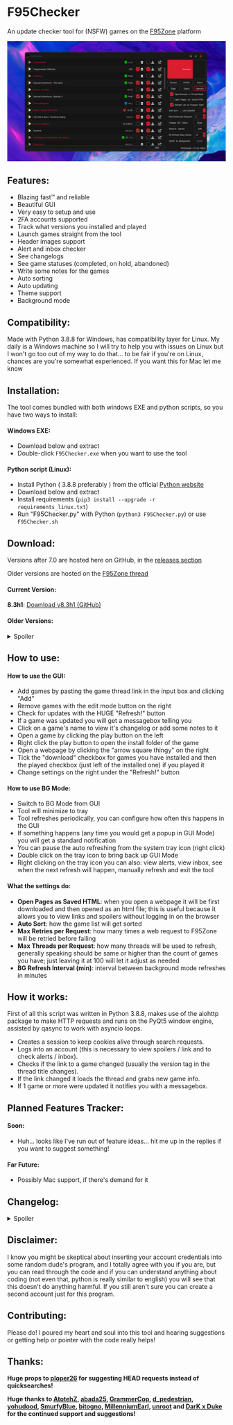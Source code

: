 # F95Checker
An update checker tool for (NSFW) games on the [F95Zone](https://f95zone.to/) platform

<p align="center">
  <img src=".github/images/F95Checker.png">
</p>


## Features:
 - Blazing fast™ and reliable
 - Beautiful GUI
 - Very easy to setup and use
 - 2FA accounts supported
 - Track what versions you installed and played
 - Launch games straight from the tool
 - Header images support
 - Alert and inbox checker
 - See changelogs
 - See game statuses (completed, on hold, abandoned)
 - Write some notes for the games
 - Auto sorting
 - Auto updating
 - Theme support
 - Background mode


## Compatibility:
Made with Python 3.8.8 for Windows, has compatibility layer for Linux. My daily is a Windows machine so I will try to help you with issues on Linux but I won't go too out of my way to do that... to be fair if you're on Linux, chances are you're somewhat experienced. If you want this for Mac let me know


## Installation:
The tool comes bundled with both windows EXE and python scripts, so you have two ways to install:

#### Windows EXE:
 - Download below and extract
 - Double-click `F95Checker.exe` when you want to use the tool
#### Python script (Linux):
 - Install Python ( 3.8.8 preferably ) from the official [Python website](https://www.python.org/downloads/)
 - Download below and extract
 - Install requirements (`pip3 install --upgrade -r requirements_linux.txt`)
 - Run "F95Checker.py" with Python (`python3 F95Checker.py`) or use `F95Checker.sh`


## Download:
Versions after 7.0 are hosted here on GitHub, in the [releases section](https://github.com/Willy-JL/f95checker/releases)

Older versions are hosted on the [F95Zone thread](https://f95zone.to/threads/44173/)

#### Current Version:
**8.3h1**: [Download v8.3h1 (GitHub)](https://github.com/Willy-JL/f95checker/releases/download/8.3h1/F95CheckerV8.3h1.zip)

#### Older Versions:
<details>
  <summary>Spoiler</summary>


**8.3**: [Download v8.3 (GitHub)](https://github.com/Willy-JL/f95checker/releases/download/8.3/F95CheckerV8.3.zip)

**8.2**: [Download v8.2 (GitHub)](https://github.com/Willy-JL/f95checker/releases/download/8.2/F95CheckerV8.2.zip)

**8.1**: [Download v8.1 (GitHub)](https://github.com/Willy-JL/f95checker/releases/download/8.1/F95CheckerV8.1.zip)

**8.0h1**: [Download v8.0h1 (GitHub)](https://github.com/Willy-JL/f95checker/releases/download/8.0h1/F95CheckerV8.0h1.zip)

**8.0**: [Download v8.0 (GitHub)](https://github.com/Willy-JL/f95checker/releases/download/8.0/F95CheckerV8.0.zip)

**7.1h2**: [Download v7.1h2 (GitHub)](https://github.com/Willy-JL/f95checker/releases/download/7.1h2/F95CheckerV7.1h2.zip)

**7.1h1**: [Download v7.1h1 (GitHub)](https://github.com/Willy-JL/f95checker/releases/download/7.1h1/F95CheckerV7.1h1.zip)

**7.1**: [Download v7.1 (GitHub)](https://github.com/Willy-JL/f95checker/releases/download/7.1/F95CheckerV7.1.zip)

**7.0**: [Download v7.0 (GitHub)](https://github.com/Willy-JL/f95checker/releases/download/7.0/F95CheckerV7.0.zip)

**6.9h1**: [View attachment F95CheckerV6.9h1.zip](https://attachments.f95zone.to/2020/09/845085_F95CheckerV6.9h1.zip)

**6.9**: [View attachment F95CheckerV6.9.zip](https://attachments.f95zone.to/2020/09/843628_F95CheckerV6.9.zip)

**6.8h6**: [View attachment F95CheckerV6.8h6.zip](https://attachments.f95zone.to/2020/09/843377_F95CheckerV6.8h6.zip)

**6.8h5**: [View attachment F95CheckerV6.8h5.zip](https://attachments.f95zone.to/2020/09/842394_F95CheckerV6.8h5.zip)

**6.8h4**: [View attachment F95CheckerV6.8h4.zip](https://attachments.f95zone.to/2020/09/841999_F95CheckerV6.8h4.zip)

**6.8h3**: [View attachment F95CheckerV6.8h3.zip](https://attachments.f95zone.to/2020/09/841869_F95CheckerV6.8h3.zip)

**6.8h2**: [View attachment F95CheckerV6.8h2.zip](https://attachments.f95zone.to/2020/09/840413_F95CheckerV6.8h2.zip)

**6.8h1**: [View attachment F95CheckerV6.8h1.zip](https://attachments.f95zone.to/2020/09/840159_F95CheckerV6.8h1.zip)

**6.8**: [View attachment F95CheckerV6.8.zip](https://attachments.f95zone.to/2020/09/840158_F95CheckerV6.8.zip)

**6.7**: [View attachment F95CheckerV6.7.zip](https://attachments.f95zone.to/2020/09/838822_F95CheckerV6.7.zip)

**6.6**: [View attachment F95CheckerV6.6.zip](https://attachments.f95zone.to/2020/09/829961_F95CheckerV6.6.zip)

**6.5**: [View attachment F95CheckerV6.5.zip](https://attachments.f95zone.to/2020/09/826481_F95CheckerV6.5.zip)

**6.4**: [View attachment F95CheckerV6.4.zip](https://attachments.f95zone.to/2020/09/823110_F95CheckerV6.4.zip)

**6.3**: [View attachment F95CheckerV6.3.zip](https://attachments.f95zone.to/2020/09/822764_F95CheckerV6.3.zip)

**6.2h1**: [View attachment F95CheckerV6.2h1.zip](https://attachments.f95zone.to/2020/09/821207_F95CheckerV6.2h1.zip)

**6.2**: [View attachment F95CheckerV6.2.zip](https://attachments.f95zone.to/2020/09/819990_F95CheckerV6.2.zip)

**6.1**: [View attachment F95CheckerV6.1.zip](https://attachments.f95zone.to/2020/09/818507_F95CheckerV6.1.zip)

**6.0**: [View attachment F95CheckerV6.0.zip](https://attachments.f95zone.to/2020/09/817671_F95CheckerV6.0.zip)

**5.3**: [View attachment F95CheckerV5.3.zip](https://attachments.f95zone.to/2020/09/814404_F95CheckerV5.3.zip)

**5.2**: [View attachment F95CheckerV5.2.zip](https://attachments.f95zone.to/2020/09/813995_F95CheckerV5.2.zip)

**5.1**: [View attachment F95CheckerV5.1.zip](https://attachments.f95zone.to/2020/09/813687_F95CheckerV5.1.zip)

**5.0**: [View attachment F95CheckerV5.0.zip](https://attachments.f95zone.to/2020/09/812543_F95CheckerV5.0.zip)

**4.1**: [View attachment F95ZoneGameUpdateCheckerV.4.1.zip](https://attachments.f95zone.to/2020/08/795225_F95ZoneGameUpdateCheckerV.4.1.zip)

**4.0**: [View attachment F95ZoneGameUpdateCheckerV.4.0.zip](https://attachments.f95zone.to/2020/08/793732_F95ZoneGameUpdateCheckerV.4.0.zip)

**3.0**: [View attachment F95ZoneGameUpdateCheckerV.3.0.zip](https://attachments.f95zone.to/2020/07/728088_F95ZoneGameUpdateCheckerV.3.0.zip)

**2.0**: [View attachment F95ZoneGameUpdateCheckerV.2.0.zip](https://attachments.f95zone.to/2020/06/695973_F95ZoneGameUpdateCheckerV.2.0.zip)

**1.3**: [View attachment F95ZoneGameUpdateCheckerV.1.3.zip](https://attachments.f95zone.to/2020/05/687307_F95ZoneGameUpdateCheckerV.1.3.zip)

**1.2**: [View attachment F95ZoneGameUpdateCheckerV.1.2.zip](https://attachments.f95zone.to/2020/01/538687_F95ZoneGameUpdateCheckerV.1.2.zip)

**1.1**: [View attachment F95ZoneGameUpdateCheckerV.1.1.zip](https://attachments.f95zone.to/2020/01/538435_F95ZoneGameUpdateCheckerV.1.1.zip)

**1.0**: [View attachment F95ZoneGameUpdateCheckerV.1.0.zip](https://attachments.f95zone.to/2020/01/538433_F95ZoneGameUpdateCheckerV.1.0.zip)
</details>


## How to use:

#### How to use the GUI:
 - Add games by pasting the game thread link in the input box and clicking "Add"
 - Remove games with the edit mode button on the right
 - Check for updates with the HUGE "Refresh!" button
 - If a game was updated you will get a messagebox telling you
 - Click on a game's name to view it's changelog or add some notes to it
 - Open a game by clicking the play button on the left
 - Right click the play button to open the install folder of the game
 - Open a webpage by clicking the "arrow square thingy" on the right
 - Tick the "download" checkbox for games you have installed and then the played checkbox (just left of the installed one) if you played it
 - Change settings on the right under the "Refresh!" button

#### How to use BG Mode:
 - Switch to BG Mode from GUI
 - Tool will minimize to tray
 - Tool refreshes periodically, you can configure how often this happens in the GUI
 - If something happens (any time you would get a popup in GUI Mode) you will get a standard notification
 - You can pause the auto refreshing from the system tray icon (right click)
 - Double click on the tray icon to bring back up GUI Mode
 - Right clicking on the tray icon you can also: view alerts, view inbox, see when the next refresh will happen, manually refresh and exit the tool

#### What the settings do:
 - **Open Pages as Saved HTML**: when you open a webpage it will be first downloaded and then opened as an html file; this is useful because it allows you to view links and spoilers without logging in on the browser
 - **Auto Sort**: how the game list will get sorted
 - **Max Retries per Request**: how many times a web request to F95Zone will be retried before failing
 - **Max Threads per Request**: how many threads will be used to refresh, generally speaking should be same or higher than the count of games you have; just leaving it at 100 will let it adjust as needed
 - **BG Refresh Interval (min)**: interval between background mode refreshes in minutes


## How it works:
First of all this script was written in Python 3.8.8, makes use of the aiohttp package to make HTTP requests and runs on the PyQt5 window engine, assisted by qasync to work with asyncio loops.
 - Creates a session to keep cookies alive through search requests.
 - Logs into an account (this is necessary to view spoilers / link and to check alerts / inbox).
 - Checks if the link to a game changed (usually the version tag in the thread title changes).
 - If the link changed it loads the thread and grabs new game info.
 - If 1 game or more were updated it notifies you with a messagebox.


## Planned Features Tracker:

#### Soon:
 - Huh... looks like I've run out of feature ideas... hit me up in the replies if you want to suggest something!

#### Far Future:
 - Possibly Mac support, if there's demand for it


## Changelog:

<details><summary>Spoiler</summary>

<details>
  <summary>v8.3h1</summary>

   - FIXED: The tool's own update checker runs after refreshing, so you see the game updates popup now
   - FIXED: The tool's own update prompt now shows the changelog in a bigger textbox, easier to read
   - NEW: When checking updates for the tool itself you will see it in the status text (bottom right corner)
</details>
<details>
  <summary>v8.3</summary>

   - NEW: big image viewer: click on an image inside the changelog screen to open it bigger
   - FIXED: login crash when clicking Save / Ok buttons on the login popups
   - FIXED: cursor now shows as pointer over interactable elements
   - NEW: "debug" option in the config file allows to log errors to file
</details>
<details>
  <summary>v8.2</summary>

   - NEW: images support
     - Show game image inside refresh button on game hover
     - Show image header in changelog screen
     - Downloading images goes on in the background
   - FIXED: smoother progress bar, not as noticeable when refreshing very fast / using the EXE version though
   - FIXED: changelog screen more reliable
   - FIXED: smaller code improvements
</details>
<details>
  <summary>v8.1</summary>

   - NEW: filter / search game list by typing in the add box
   - NEW: add games by searching for the name in the add box; will take first result from website's quicksearch
   - FIXED: alphabetical and first added sortings work now
   - FIXED: status badges on alternate rows now have correct background color
   - FIXED: pasting an incomplete / bad link will not add the game
</details>
<details>
  <summary>v8.0h1</summary>

   - FIXED: an issue with enabling 2FA while the tool is open
</details>
<details>
  <summary>v8.0</summary>

   - Switched to HEAD requests (thanks ploper26!):
     - MUCH faster
     - No more issues with games not being found
     - Support any kind of thread (non game threads wont have accurate versions / changelogs, you'll just get notified when the link changes)
     - Restructured the config file, will auto adapt (7.x compatible saved as "pre8.0.json")
     - Max threads are now 999, default 100, will auto adjust to game count (just leave it at 100 if youre unsure)
   - Added 2FA account support
   - Added a notes section to the changelog screen
   - Persistent cookies + login, tool won't need to login every time, 2FA login should last 30 days
   - Added proper window geometry persistency, will remember size and position
   - When opening the GUI it will now appear on top even if you clicked something else while it was loading
   - Added some placeholder text in a few places to clear some things up
   - Changed styling for the tray icon right click menu, now has a gradient and better margins
   - More reliable overall
   - Many other minor refinements and fixes
</details>
<details>
  <summary>v7.1h2</summary>

   - NEW: singleton, now only one instance of the tool can run simultaneously, preventing config issues
</details>
<details>
  <summary>v7.1h1</summary>

   - FIXED: bad import (QtWinExtras) on Linux
</details>
<details>
  <summary>v7.1</summary>

   - NEW: custom thread count, default is 5 threads, should refresh at same speed as before but smoother, I suggest putting it higher only if you have more than 50 games
   - NEW: BG mode aka background mode, hide F95Checker in system tray and have it refresh periodically (every 15 minutes by default)
   - NEW: while refreshing in gui mode, the progress bar shows on the app icon
   - FIXED: added some exceptions for games not being found
   - FIXED: disabled adding and removing games while refreshing
   - FIXED: removed winreg import on linux
   - FIXED: minor bugfixes
</details>
<details>
  <summary>v7.0</summary>

   - IF YOU ARE UPDATING USING THE TOOL ITSELF READ THIS: the download will take some time (it's 36mb) so DONT close the tool even if the window says "Not Responding", just give it some time. After the update is done it will fail to open back up by itself, you will have to open "F95Checker.exe" by yourself!
   - After the long wait, v7.0 is finally here!
   - Completely rewrote the script ANOTHER time, switched from TkInter to PyQt and from requests to aiohttp
   - The refresh process is A LOT faster (multithreaded), and much more reliable
   - Whole new GUI, a lot more stable and much more beautiful, also featuring a theme editor
   - NEW: if some games were updated, you will now get a messagebox telling you
   - NEW: play button, you can now launch games straight from the tool
   - NEW: played checkboxes, very similar to installed checkboxes, you can guess yourself what they do
   - NEW: game statuses, now games will show an icon indicating if they are completed, on hold or abandoned
   - NEW: standalone exe, you dont need to install Python anymore
   - FIXED: connection errors and F95Zone server issues get handled properly
   - FIXED: switched to json config (your previous config will transfer automatically), no more broken configs and angry users
   - FIXED: Opera and OperaGX now get detected properly
   - FIXED: when opening a webpage you wont see the cmd window anymore
   - FIXED: auto updating from now on will be much smoother
   - FIXED: the add text box and button are now pinned
</details>
<details>
  <summary>v6.9h1</summary>

   - Fixed an issue with the popup for inbox and alerts checking not coming up
   - Fixed the game "Life" not being found
</details>
<details>
  <summary>v6.9</summary>

   - First of all, NICE
   - GAME SORTING! Sort the game list based on what you click on the spot; if you select "Last Updated" the list will get automatically sorted after each refresh
   - Minor fixes
</details>
<details>
  <summary>v6.8h6</summary>

   - Added inbox checking (conversations)
   - This time I am 100% confident I fixed changelog saving... no more invalid character error folks
   - Properly updated background mode with recent changes and hotfixes
</details>
<details>
  <summary>v6.8h5</summary>

   - Fixed more issues with exception handling with changelogs
   - Updated background mode... i had kinda.. uhh.. forgotten to add the last 3 hotifixes to background mode... tunnel vision huh?
</details>
<details>
  <summary>v6.8h4</summary>

   - Fixed games not being found if they were not the first result
</details>
<details>
  <summary>v6.8h3</summary>

   - Completely fixed issues with config saving related to invalid characters (for example the recent status 200 myth) (in theory). Now when an illegal character is encountered an error is thrown and the invalid character gets added to exceptions. When this happens before clicking ok please tell me what character caused an issue for you here in this thread!
</details>
<details>
  <summary>v6.8h2</summary>

   - I can now confidently say that open html is fully fixed and spotless, also because if its not ill honestly just delete my system32 and change hobby lol
   - Fixed some reference issues with the window theme and notification icon
   - That's it for today folks its been a long day ill gladly have some sleep
</details>
<details>
  <summary>v6.8h1</summary>

   - Hopefully fixed open html once and for all
   - Made some changes for linux, now you should launch using "F95Checker.sh"
</details>
<details>
  <summary>v6.8</summary>

   - Fixed issue with new config system when the tool is not on the system drive; thanks Cheater1!
   - Fixed an issue with a special character ("•") that would not be saved and cause the changelog fetcher to crash; they get replaced with "-" now
   - Improved adding and removing games: removing now doesn't require a UI reload, so it feels much snappier; adding now automatically scrolls to the bottom and brings focus to the textbox so you don't need to click in it to type in the next game
   - Fixed how the config works, now you weirdos with "%" characters in your passwords won't have issues (jk ily all)
   - Fixed installed checkboxes behavior
   - Fixed linux notifications for background mode
   - Watermark in the bottom right of the gui is now clickable, it takes you to this thread :D
   - Might have fixed other minor stuff, don't remember lol
   - btw only 1 to go for 6.9 nice
</details>
<details>
  <summary>v6.7</summary>

   - FIXED LOGIN STATUS CODE 400 ERROR
   - AUTO UPDATING!
   - Greatly improved and fixed browsers:
     - Only installed browsers are available, others are greyed out
     - Now browsers get launched the proper way, so if you had issues with them like DarK x Duke they should be fixed now
     - Fixed open html option (again)
   - Full Linux support
   - Greatly improved install experience, now it's basically fully automatic and somewhat auto diagnosing
   - Changelogs now get stored: this means that you can view changelogs at any time clicking on a game's name
   - UI tends to be more snappy
   - Last but not least, moved config storage to User's appdata folder
   - If you're coming from a previous installation (i swear this is the last time, the autoupdater will do it in the future for you) i suggest you:
     - Download the new version
     - Copy your old "config.ini" to the new folder
     - Delete your old folder
     - Run "F95Checker.pyw"
   - I kinda rushed this update so i might have missed something, please tell me if you have any issues!
</details>
<details>
  <summary>v6.6</summary>

   - Greatly improved Background mode:
     - Added dynamic icon: icon changes based on status (normal, checking and paused)
     - Added left click action on icon to manually refresh
     - Added games list section to right click menu
     - Added view alerts to right click menu
     - Added next refresh timestamp to right click menu
     - Added refresh now button to right click menu
     - Added Pause button to right click menu: this will pause the automatic refreshes (you can still manually refresh)
   - Improved how open as saved html works: now html files get stored with a unique id so they dont get overwritten
   - If you're coming from 6.5:
     - replace "Background.pyw"
     - replace "F95Checker.pyw"
     - add the missing new files from the "Data" folder
   - If you're coming from 6.1 or newer do all the above and also:
     - replace "requirements.txt"
     - run "install.bat"
   - otherwise please perform a clean install
   - Please report any bugs you find with background mode, I didn't have much time to test it
   - This might be one of the last updates for a while (as in a few months) as I feel like I have reached a good spot with the tool and school starts next week... dont worry though sorting options will come at some point
</details>
<details>
  <summary>v6.5</summary>

   - BACKGROUND MODE!
     - Set up the interval in the normal GUI settings
     - When a game is updated you get a notification right on your desktop
   - Fixed Set GUI Accent Color
   - Fixed Open Pages as Saved HTML
   - If you're coming from 6.1 or newer:
     - copy "Background.pyw"
     - replace "F95Checker.pyw"
     - replace the whole "Data" folder
     - replace "requirements.txt"
     - run "install.bat"
   - otherwise please perform a clean install
   - EDIT (Sept 10 2020, 9 PM EST): updated the 6.5 download with a fixed install.bat that works with pip > 2.1. if you had issues with install.bat they should be fixed now.
</details>
<details>
  <summary>v6.4</summary>

   - Open Pages as Saved HTML now has all clickable links and items working (they take you to the online page so you will not be logged in)
   - Open Pages as Saved HTML now also loads the compressed page (if available) as an html so you can see the compressed download links without having to log in
   - If you're coming from 6.1 or newer simply replace "F95Checker.pyw"; otherwise please perform a clean install
</details>
<details>
  <summary>v6.3</summary>

   - Under the hood update!
   - Completely changed how game data gets stored: now everything is stored in "config.ini" (feel free to delete the .txt files from the Data folder if you have any)
   - Now the tool also stores the game link, the time you added it to the list and the last time it was updated (and also a placeholder "completed" value for the future)
   - What does this mean for you? Not much... now you can use the Open buttons without refreshing first and that's about it
   - What does this mean for the tool's (very near) future? Sorting options are coming! stay tuned...
   - Also changed how the changelog works: now it shows a fixed number of 69 lines of the whole changelog, instead of trying to identify the exact changes; this makes the changelog a whole lot more reliable and also easier to manage for me; also the changelog gets fetched whenever the installed checkbox is not ticked
   - If you're coming from 6.1 or newer simply replace "F95Checker.pyw"; otherwise please perform a clean install
</details>
<details>
  <summary>v6.2h1</summary>

   - Fixed name highlighting with installed checkboxes
   - Fixed "Open Pages as Saved HTML", now the temporary html file gets stored in C:\Windows\Temp and gets deleted a few seconds later; please let me know if you encounter issues with permissions
   - Btw the h1 stands for hotfix 1 :D
   - If you're coming from 6.1 or newer simply replace "F95Checker.pyw"; otherwise please perform a clean install
</details>
<details>
  <summary>v6.2</summary>

   - Resizable GUI! a little kinda a lot laggy... yeah... thats not on me, it's the window engine that is 30 years old... anyway it still works perfectly and the window size persists through restarts; thanks abada25!
   - Games not installed now always have their name highlighted
   - Removed "Export Updated List to File" and "Extra Size" options
   - Fixed a few minor bugs
   - If you're coming from 6.1 simply replace "F95Checker.pyw"; otherwise please perform a clean install
   - Sorry DarK x Duke i couldn't quite fix the issue with the spaces... i know the problem but the normal fix doesn't seem to work... i'll look more into it tomorrow :D
   - EDIT: well it seems that my attempt at fixing the issue with open saved html broke it completely instead... im sorry guys im really tired right now ill fix it tomorrow
</details>
<details>
  <summary>v6.1</summary>

   - Added an Installed Version Tracker, check "How to use" for more info; thanks abada25! (looks like this is becoming a trend around here xD)
   - Added a GUI Accent color picker, so you can express yourself instead of sticking to boring red; thanks abada25!
   - Fixed how config works, now you won't need to reinsert your game list and credentials after each update!
   - Fixed an issue with unreadable text on light Windows themes; thanks yohudood!
   - If you're coming from 6.0 delete and replace (NOT just replace!) the "Data" folder, replace "F95Checker.pyw" and "requirements.txt" and run install.bat; otherwise please perform a clean install
</details>
<details>
  <summary>v6.0</summary>

   - Facelift! The tool now has a new beautiful UI Theme! I've poured my heart and soul into this, please let me know what you think of it!
   - Added a progress bar for the refresh process inside the refresh button itself
   - Swapped yes / no options with checkboxes
   - Changed max retries setting to be an input box with increment arrows
   - Added extra size option, this allows you to make the window bigger (vertically) so you can see more games; thanks for the suggestion DarK x Duke!
   - Added option to sort the game list alphabetically; thanks for the suggestion DarK x Duke!
   - Fixed unintended behavior: now the tool doesn't create a save file for games it can't find
   - If you're coming from a previous installation please completely delete your previous installation folder and files
</details>
<details>
  <summary>v5.3</summary>

   - Added a changelog fetcher for the tool itself
   - Fixed window scrolling behavior
   - Fixed an issue with some pages and the Open HTML option not saving them correctly, ending up in them not opening
   - If you're coming from v5.2 just replace "F95Checker.pyw", otherwise please completely delete your previous installation folder and files
</details>
<details>
  <summary>v5.2</summary>

   - Made the game list section scrollable, thanks for the suggestion abada25! turned out it wasn't too difficult :)
   - Changed where the version number for the tool itself is stored, so in the future you might not need to delete your game list to update the tool
   - If you're coming from a previous installation please completely delete your previous installation folder and files
</details>
<details>
  <summary>v5.1</summary>

   - Added Open HTML option, check "Settings explanation" for more info
   - Added ability add gamed by pasting game id's and game links into the add field
   - Fixed an issue with games that have commas (,) in the name
   - Added browsers: Edge, Opera and Opera GX
   - Changed window updating method, now when you add or remove games the window doesn't need to reload
   - Improved item alignment
   - If you're coming from a previous installation please completely delete your previous installation folder and files
</details>
<details>
  <summary>v5.0</summary>

   - Basically rewrote most of the script (again!)
   - GUI IS HERE!!!
   - Insane speed™ is still here btw
   - Dynamic game management
   - Much more intuitive
   - Much more pleasant to look at (actual gui)
   - Much simpler to use
   - Also trimmed down the name from "F95ZoneGameUpdateChecker" to a much more pleasant "F95Checker"
   - If you're coming from a previous installation please completely delete your previous installation folder and files
</details>
<details>
  <summary>v4.1</summary>

   - Added max retries option to config
   - Improved connection error catching and handling
   - Fixed a basic fatal error that went over my head
</details>
<details>
  <summary>v4.0</summary>

   - Basically rewrote most of the script
   - Completely switched from selenium to requests
   - INSANELY faster than before because of the switch
   - Added config system
   - Added an update checker for the tool itself
   - Added an F95Zone alert (notification) checker
   - Added color support
   - Added browser support (Chrome, Firefox, Brave)
   - Added option to never open webpages
   - Made some features optional (config system)
   - Note: older config files obviously won't work, so please delete everything from your checker folder if you're coming from an older installation
</details>
<details>
  <summary>v3.0</summary>

   - Added checks to make version checking more reliable (side note, this makes the search much more strict and is now case sensitive!)
   - Added a changelog checker that reports the changes in the newest version inside the console
   - Note: since all games write their changelogs in different ways, this is not perfect and many times will not be able to fetch the changes!
</details>
<details>
  <summary>v2.0</summary>

   - Added possibility to open the web pages for selected updated games
   - Note: the browser is temporary and doesn't store any data, so you don't need to worry about clearing the history
   - Note 2: if you open a web page and then exit the script, the browser will close too!
</details>
<details>
  <summary>v1.3</summary>

   - Changed browser driver creation method
   - Added automatic Chrome Driver updating; because of this, if you're coming from previous versions you will have to run the command `pip3 install requests`. For more info check back in "Installation" section
</details>
<details>
  <summary>v1.2</summary>

   - Added the time it took to look up the games to the end message
   - Added file output for updated games
</details>
<details>
  <summary>v1.1</summary>

   - Changed how version number is identified
   - Removed the need to open the game post
   - Overall much faster (~2x faster)
   - As a result of changing how version detection works also fixed a bug with spoilers
</details>
<details>
  <summary>v1.0</summary>

   - First release
</details>

</details>


## Disclaimer:
I know you might be skeptical about inserting your account credentials into some random dude's program, and I totally agree with you if you are, but you can read through the code and if you can understand anything about coding (not even that, python is really similar to english) you will see that this doesn't do anything harmful. If you still aren't sure you can create a second account just for this program.


## Contributing:
Please do! I poured my heart and soul into this tool and hearing suggestions or getting help or pointer with the code really helps!


## Thanks:
**Huge props to [ploper26](https://f95zone.to/members/1295524/) for suggesting HEAD requests instead of quicksearches!**

**Huge thanks to [AtotehZ](https://f95zone.to/members/840616/), [abada25](https://f95zone.to/members/1679118/), [GrammerCop](https://f95zone.to/members/2114990/), [d_pedestrian](https://f95zone.to/members/2616862/), [yohudood](https://f95zone.to/members/26049/), [SmurfyBlue](https://f95zone.to/members/671/), [bitogno](https://f95zone.to/members/605466/), [MillenniumEarl](https://f95zone.to/members/1470797/), [unroot](https://f95zone.to/members/1585550/) and [DarK x Duke](https://f95zone.to/members/1852502/) for the continued support and suggestions!**
